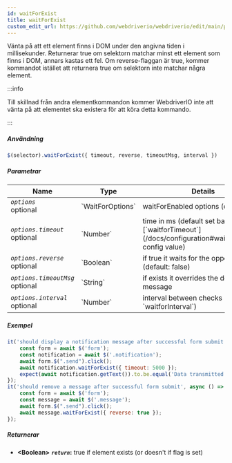 ```yaml
---
id: waitForExist
title: waitForExist
custom_edit_url: https://github.com/webdriverio/webdriverio/edit/main/packages/webdriverio/src/commands/element/waitForExist.ts
---
```


Vänta på att ett element finns i DOM under den angivna tiden i millisekunder. Returnerar true om selektorn matchar minst ett element som finns i DOM, annars kastas ett fel. Om reverse-flaggan är true, kommer kommandot istället att returnera true om selektorn inte matchar några element.

:::info

Till skillnad från andra elementkommandon kommer WebdriverIO inte att vänta på att elementet ska existera för att köra detta kommando.

:::

##### Användning

```js
$(selector).waitForExist({ timeout, reverse, timeoutMsg, interval })
```

##### Parametrar

<table>
  <thead>
    <tr>
      <th>Name</th><th>Type</th><th>Details</th>
    </tr>
  </thead>
  <tbody>
    <tr>
      <td><code><var>options</var></code><br /><span className="label labelWarning">optional</span></td>
      <td>`WaitForOptions`</td>
      <td>waitForEnabled options (optional)</td>
    </tr>
    <tr>
      <td><code><var>options.timeout</var></code><br /><span className="label labelWarning">optional</span></td>
      <td>`Number`</td>
      <td>time in ms (default set based on [`waitforTimeout`](/docs/configuration#waitfortimeout) config value)</td>
    </tr>
    <tr>
      <td><code><var>options.reverse</var></code><br /><span className="label labelWarning">optional</span></td>
      <td>`Boolean`</td>
      <td>if true it waits for the opposite (default: false)</td>
    </tr>
    <tr>
      <td><code><var>options.timeoutMsg</var></code><br /><span className="label labelWarning">optional</span></td>
      <td>`String`</td>
      <td>if exists it overrides the default error message</td>
    </tr>
    <tr>
      <td><code><var>options.interval</var></code><br /><span className="label labelWarning">optional</span></td>
      <td>`Number`</td>
      <td>interval between checks (default: `waitforInterval`)</td>
    </tr>
  </tbody>
</table>

##### Exempel

```js title="waitForExistSyncExample.js"
it('should display a notification message after successful form submit', async () => {
    const form = await $('form');
    const notification = await $('.notification');
    await form.$(".send").click();
    await notification.waitForExist({ timeout: 5000 });
    expect(await notification.getText()).to.be.equal('Data transmitted successfully!')
});
it('should remove a message after successful form submit', async () => {
    const form = await $('form');
    const message = await $('.message');
    await form.$(".send").click();
    await message.waitForExist({ reverse: true });
});
```

##### Returnerar

- **&lt;Boolean&gt;**
            **<code><var>return</var></code>:**  true     if element exists (or doesn't if flag is set)    